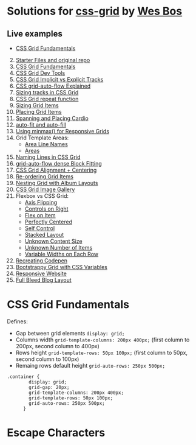 # Solutions for [css-grid](https://cssgrid.io/) by [Wes Bos](https://github.com/wesbos/)

## Live examples

- [CSS Grid Fundamentals](#escape-characters)

2.  [Starter Files and original repo](https://github.com/wesbos/css-grid)
3.  [CSS Grid Fundamentals](#grid-fundamentals)
4.  [CSS Grid Dev Tools](https://jsfiddle.net/b55x8vh2/)
5.  [CSS Grid Implicit vs Explicit Tracks](https://jsfiddle.net/mon8xdgb/)
6.  [CSS grid-auto-flow Explained](https://jsfiddle.net/Loq4uj16/)
7.  [Sizing tracks in CSS Grid](https://jsfiddle.net/q8h3r8yb/)
8.  [CSS Grid repeat function](https://jsfiddle.net/8f8xyx86/)
9.  [Sizing Grid Items](https://jsfiddle.net/wqs6tcuk/)
10. [Placing Grid Items](https://jsfiddle.net/hs5xhvpp/)
11. [Spanning and Placing Cardio](https://jsfiddle.net/2z7z6o9k/)
12. [auto-fit and auto-fill](https://jsfiddle.net/d1pLngzx/)
13. [Using minmax() for Responsive Grids](https://jsfiddle.net/xthszm2j/)
14. Grid Template Areas:
    - [Area Line Names](https://jsfiddle.net/tkyxomht/)
    - [Areas](https://jsfiddle.net/p0sn7L7v/)
15. [Naming Lines in CSS Grid](https://jsfiddle.net/ygpmn0xh/)
16. [grid-auto-flow dense Block Fitting](https://jsfiddle.net/sxj83p70/)
17. [CSS Grid Alignment + Centering](https://jsfiddle.net/eyL9a2gv/)
18. [Re-ordering Grid Items](https://jsfiddle.net/uscf9mk0/)
19. [Nesting Grid with Album Layouts](https://jsfiddle.net/yn7jak0y/)
20. [CSS Grid Image Gallery](https://jsfiddle.net/cbjzped2/)
21. Flexbox vs CSS Grid:
    - [Axis Flipping](https://jsfiddle.net/pt8hym9s/)
    - [Controls on Right](https://jsfiddle.net/4o7gavuj/)
    - [Flex on Item](https://jsfiddle.net/1u264ftd/)
    - [Perfectly Centered](https://jsfiddle.net/sgbrtrjo/)
    - [Self Control](https://jsfiddle.net/c6gg8pkn/)
    - [Stacked Layout](https://jsfiddle.net/mnfm1sw0/)
    - [Unknown Content Size](https://jsfiddle.net/4ze02bkj/)
    - [Unknown Number of Items](https://jsfiddle.net/Lg7r3jmy/)
    - [Variable Widths on Each Row](https://jsfiddle.net/qymhootd/)
22. [Recreating Codepen](https://jsfiddle.net/br6n54qt/)
23. [Bootstrappy Grid with CSS Variables](https://jsfiddle.net/gLLht2hd/)
24. [Responsive Website](https://jsfiddle.net/bh16ofp8/)
25. [Full Bleed Blog Layout](https://jsfiddle.net/j8w6v3mh/)

# CSS Grid Fundamentals

Defines:

- Gap between grid elements `display: grid;`
- Columns width `grid-template-columns: 200px 400px;` (first column to 200px, second column to 400px)
- Rows height `grid-template-rows: 50px 100px;` (first column to 50px, second column to 100px)
- Remaing rows default height `grid-auto-rows: 250px 500px;`

```
.container {
        display: grid;
        grid-gap: 20px;
        grid-template-columns: 200px 400px;
        grid-template-rows: 50px 100px;
        grid-auto-rows: 250px 500px;
      }
```

# Escape Characters
